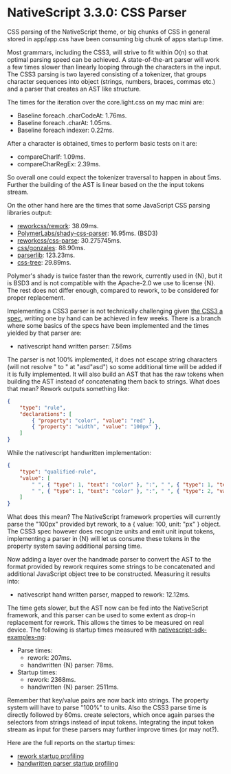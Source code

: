 # NativeScript 3.3.0: CSS Parser

CSS parsing of the NativeScript theme, or big chunks of CSS in general stored in app/app.css have been consuming big chunk of apps startup time.

Most grammars, including the CSS3, will strive to fit within O(n) so that optimal parsing speed can be achieved. A state-of-the-art parser will work a few times slower than linearly looping through the characters in the input. The CSS3 parsing is two layered consisting of a tokenizer, that groups character sequences into object (strings, numbers, braces, commas etc.) and a parser that creates an AST like structure.

The times for the iteration over the core.light.css on my mac mini are:
 - Baseline foreach .charCodeAt: 1.76ms.
 - Baseline foreach .charAt: 1.05ms.
 - Baseline foreach indexer: 0.22ms.

After a character is obtained, times to perform basic tests on it are:
 - compareCharIf: 1.09ms.
 - compareCharRegEx: 2.39ms.

So overall one could expect the tokenizer traversal to happen in about 5ms. Further the building of the AST is linear based on the the input tokens stream.

On the other hand here are the times that some JavaScript CSS parsing libraries output:
 - [reworkcss/rework](https://github.com/reworkcss/rework): 38.09ms.
 - [PolymerLabs/shady-css-parser](https://github.com/PolymerLabs/shady-css-parser): 16.95ms. (BSD3)
 - [reworkcss/css-parse](https://github.com/reworkcss/css-parse): 30.275745ms.
 - [css/gonzales](https://github.com/css/gonzales): 88.90ms.
 - [parserlib](https://github.com/CSSLint/parser-lib): 123.23ms.
 - [css-tree](https://github.com/csstree/csstree): 29.89ms.

Polymer's shady is twice faster than the rework, currently used in {N}, but it is BSD3 and is not compatible with the Apache-2.0 we use to license {N}. The rest does not differ enough, compared to rework, to be considered for proper replacement.

Implementing a CSS3 parser is not technically challenging given [the CSS3 a spec](https://www.w3.org/TR/css-syntax-3/), writing one by hand can be achieved in few weeks. There is a branch where some basics of the specs have been implemented and the times yielded by that parser are:
 - nativescript hand written parser: 7.56ms

The parser is not 100% implemented, it does not escape string characters (will not resolve \" to " at "asd\"asd") so some additional time will be added if it is fully implemented. It will also build an AST that has the raw tokens when building the AST instead of concatenating them back to strings. What does that mean? Rework outputs something like:
``` JSON
{
    "type": "rule",
    "declarations": [
        { "property": "color", "value": "red" },
        { "property": "width", "value": "100px" },
    ]
}
```
While the nativescript handwritten implementation:
``` JSON
{
    "type": "qualified-rule",
    "value": [
        " ", { "type": 1, "text": "color" }, ":", " ", { "type": 1, "text": "red" }, ";",
        " ", { "type": 1, "text": "color" }, ":", " ", { "type": 2, "value": "100", "unit": "px" }
    ]
}
```
What does this mean? The NativeScript framework properties will currently parse the "100px" provided byt rework, to a { value: 100, unit: "px" } object. The CSS3 spec however does recognize units and emit unit input tokens, implementing a parser in {N} will let us consume these tokens in the property system saving additional parsing time.

Now adding a layer over the handmade parser to convert the AST to the format provided by rework requires some strings to be concatenated and additional JavaScript object tree to be constructed. Measuring it results into:
 - nativescript hand written parser, mapped to rework: 12.12ms.

The time gets slower, but the AST now can be fed into the NativeScript framework, and this parser can be used to some extent as drop-in replacement for rework. This allows the times to be measured on real device. The following is startup times measured with [nativescript-sdk-examples-ng](https://github.com/NativeScript/nativescript-sdk-examples-ng):
 - Parse times:
    - rework: 207ms.
    - handwritten {N} parser: 78ms.
 - Startup times:
    - rework: 2368ms.
    - handwritten {N} parser: 2511ms.

Remember that key/value pairs are now back into strings. The property system will have to parse "100%" to units. Also the CSS3 parse time is directly followed by 60ms. create selectors, which once again parses the selectors from strings instead of input tokens. Integrating the input token stream as input for these parsers may further improve times (or may not?).

Here are the full reports on the startup times:
- [rework startup profiling](./reports/android-sdk-ng-nexus5-rework.html)
- [handwritten parser startup profiling](./reports/android-sdk-ng-nexus5-n.html)
